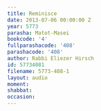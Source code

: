 ```yaml
---
title: Reminisce
date: 2013-07-06 00:00:00 Z
year: 5773
parasha: Matot-Masei
bookcode: '4'
fullparashacode: '408'
parashacode: '408'
author: Rabbi Eliezer Hirsch
id: 57734081
filename: 5773-408-1
layout: audio
moment: 
shabbat: 
occasion: 
---
```



